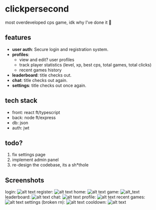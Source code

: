 # clickpersecond

most overdeveloped cps game, idk why I've done it 🤷

## features

- **user auth**: Secure login and registration system.
- **profiles**: 
  - view and edit? user profiles
  - track player statistics (level, xp, best cps, total games, total clicks)
  - recent games history
- **leaderboard**: title checks out.
- **chat**: title checks out again.
- **settings**: title checks out once again.

## tech stack

- front: react ft/typescript
- back: node ft/express
- db: json
- auth: jwt

## todo?

1. fix settings page
2. implement admin panel
3. re-design the codebase, its a sh*thole

## Screenshots

login: ![alt text](https://imgur.com/v0pwaAi)
register: ![alt text](https://imgur.com/SAOV9jo)
home: ![alt text](https://imgur.com/Xn74nlg)
game: ![alt_text](https://imgur.com/xiW2Rv2)
leaderboard: ![alt text](https://imgur.com/SgGJA71)
chat: ![alt text](https://imgur.com/qRAuBdr)
profile: ![alt text](https://imgur.com/BfFbKNt)
recent games: ![alt text](https://imgur.com/QCL6mOT)
settings (broken rn): ![alt text](https://imgur.com/8edYnAO)
cooldown: ![alt text](https://imgur.com/9I5Tr36)
